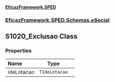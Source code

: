 #### [EficazFramework.SPED](EficazFrameworkSPED.md 'EficazFramework SPED')
### [EficazFramework.SPED.Schemas.eSocial](EficazFramework.SPED.Schemas.eSocial.md 'EficazFramework.SPED.Schemas.eSocial')

## S1020_Exclusao Class
### Properties

| Name | Type | |
| :--- | :---: | :--- |
| ideLotacao | `TIdeLotacao` |  |
